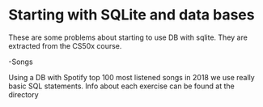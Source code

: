 # Starting with SQLite and data bases
These are some problems about starting to use DB with sqlite. They are extracted from the CS50x course.

-Songs

Using a DB with Spotify top 100 most listened songs in 2018 we use really basic SQL statements. Info about each exercise can be found at the directory

